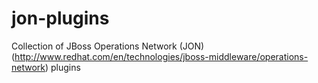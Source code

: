 jon-plugins
===========
Collection of JBoss Operations Network (JON) (http://www.redhat.com/en/technologies/jboss-middleware/operations-network) plugins
